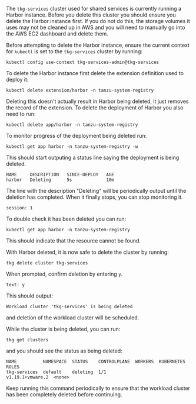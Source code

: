 The ``tkg-services`` cluster used for shared services is currently running a Harbor instance. Before you delete this cluster you should ensure you delete the Harbor instance first. If you do not do this, the storage volumes it uses may not be cleaned up in AWS and you will need to manually go into the AWS EC2 dashboard and delete them.

Before attempting to delete the Harbor instance, ensure the current context for ``kubectl`` is set to the ``tkg-services`` cluster by running:

```execute-1
kubectl config use-context tkg-services-admin@tkg-services
```

To delete the Harbor instance first delete the extension definition used to deploy it:

```execute-1
kubectl delete extension/harbor -n tanzu-system-registry
```

Deleting this doesn't actually result in Harbor being deleted, it just removes the record of the extension. To delete the deployment of Harbor you also need to run:

```execute-1
kubectl delete app/harbor -n tanzu-system-registry
```

To monitor progress of the deployment being deleted run:

```execute-1
kubectl get app harbor -n tanzu-system-registry -w
```

This should start outputing a status line saying the deployment is being deleted.

```
NAME     DESCRIPTION   SINCE-DEPLOY   AGE
harbor   Deleting      5s             10m
```

The line with the description "Deleting" will be periodically output until the deletion has completed. When it finally stops, you can stop monitoring it.

```terminal:interrupt
session: 1
```

To double check it has been deleted you can run:

```execute-1
kubectl get app harbor -n tanzu-system-registry
```

This should indicate that the resource cannot be found.

With Harbor deleted, it is now safe to delete the cluster by running:

```execute-1
tkg delete cluster tkg-services
```

When prompted, confirm deletion by entering ``y``.

```terminal:input
text: y
```

This should output:

```
Workload cluster 'tkg-services' is being deleted
```

and deletion of the workload cluster will be scheduled.

While the cluster is being deleted, you can run:

```execute-1
tkg get clusters
```

and you should see the status as being deleted:

```
NAME          NAMESPACE  STATUS    CONTROLPLANE  WORKERS  KUBERNETES        ROLES  
tkg-services  default    deleting  1/1                    v1.19.1+vmware.2  <none> 
```

Keep running this command periodically to ensure that the workload cluster has been completely deleted before continuing.
